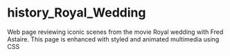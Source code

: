 # history_Royal_Wedding
Web page reviewing iconic scenes from the movie Royal wedding with Fred Astaire.  This page is enhanced with styled and animated multimedia using CSS
